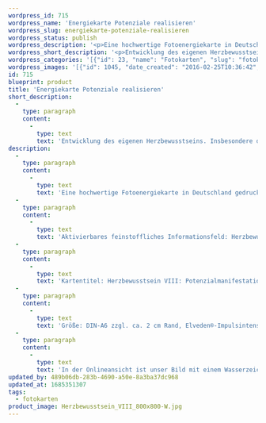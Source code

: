 ```yaml
---
wordpress_id: 715
wordpress_name: 'Energiekarte Potenziale realisieren'
wordpress_slug: energiekarte-potenziale-realisieren
wordpress_status: publish
wordpress_description: '<p>Eine hochwertige Fotoenergiekarte in Deutschland gedruckt und in Handarbeit laminiert.  Sie ist in Postkartengröße (DIN-A6) gut zu transportieren und kann auch auf den Körper aufgelegt werden.</p><p>Aktivierbares feinstoffliches Informationsfeld: Herzbewusstsein - Potenziale realisieren - Manifestation - Entwicklung - Fähigkeiten umsetzen: Entwicklung des eigenen Herzbewusstseins. Insbesondere der Aspekt der Realisierung von Potenzialen. In Bezug auf sich selbst können, auf Basis des erworbenen Herzbewusstseins, die Abläufe der Selbstentfaltung zugleich liebevoller und eindeutiger vorgenommen werden. Eltern, Lehrern, Trainern etc., mag das Energiefeld Impulse geben, zu einem ganzheitlicheren Umsetzungshelfer der Kinder, Schüler usw. zu werden und hierbei auf einer klaren und umfassend liebevollen Ebene zu agieren.</p><p>Kartentitel: Herzbewusstsein VIII: Potenzialmanifestation. Reihe: Herzbewusstsein</p><p>Größe: DIN-A6 zzgl. ca. 2 cm Rand, Elveden®-Impulsintensität: DIN-A6: Et2,  DIN-A7: Et3<br />Andere Formate sind individuell für Sie innerhalb weniger Tage herstellbar. Bitte kontaktieren Sie uns hierfür unter <a href="mailto:info@elvedenverlag.de">info@elvedenverlag.de</a>.</p><p>In der Onlineansicht ist unser Bild mit einem Wasserzeichen geschützt. Wir bitten um Ihr Verständnis. Im Original ist der Schriftzung „Elveden Verlag Energiebild“ entfernt.</p><p><a href="https://my.feenbaum.de/anwendung-energiebilder-foto-laminiert/">Anwendungshinweise</a>      <a href="https://my.feenbaum.de/produktinformationen-fotokarten/">Produktinformationen</a></p>'
wordpress_short_description: '<p>Entwicklung des eigenen Herzbewusstseins. Insbesondere der Aspekt des Realisierens von Potenzialen</p>'
wordpress_categories: '[{"id": 23, "name": "Fotokarten", "slug": "fotokarten"}]'
wordpress_images: '[{"id": 1045, "date_created": "2016-02-25T10:36:42", "date_created_gmt": "2016-02-25T08:36:42", "date_modified": "2016-02-25T10:36:42", "date_modified_gmt": "2016-02-25T08:36:42", "src": "https://my.feenbaum.de/wp-content/uploads/2016/02/Herzbewusstsein_VIII_800x800-W.jpg", "name": "Herzbewusstsein_VIII_800x800-W", "alt": ""}]'
id: 715
blueprint: product
title: 'Energiekarte Potenziale realisieren'
short_description:
  -
    type: paragraph
    content:
      -
        type: text
        text: 'Entwicklung des eigenen Herzbewusstseins. Insbesondere der Aspekt des Realisierens von Potenzialen'
description:
  -
    type: paragraph
    content:
      -
        type: text
        text: 'Eine hochwertige Fotoenergiekarte in Deutschland gedruckt und in Handarbeit laminiert.  Sie ist in Postkartengröße (DIN-A6) gut zu transportieren und kann auch auf den Körper aufgelegt werden.'
  -
    type: paragraph
    content:
      -
        type: text
        text: 'Aktivierbares feinstoffliches Informationsfeld: Herzbewusstsein - Potenziale realisieren - Manifestation - Entwicklung - Fähigkeiten umsetzen: Entwicklung des eigenen Herzbewusstseins. Insbesondere der Aspekt der Realisierung von Potenzialen. In Bezug auf sich selbst können, auf Basis des erworbenen Herzbewusstseins, die Abläufe der Selbstentfaltung zugleich liebevoller und eindeutiger vorgenommen werden. Eltern, Lehrern, Trainern etc., mag das Energiefeld Impulse geben, zu einem ganzheitlicheren Umsetzungshelfer der Kinder, Schüler usw. zu werden und hierbei auf einer klaren und umfassend liebevollen Ebene zu agieren.'
  -
    type: paragraph
    content:
      -
        type: text
        text: 'Kartentitel: Herzbewusstsein VIII: Potenzialmanifestation. Reihe: Herzbewusstsein'
  -
    type: paragraph
    content:
      -
        type: text
        text: 'Größe: DIN-A6 zzgl. ca. 2 cm Rand, Elveden®-Impulsintensität: DIN-A6: Et2,  DIN-A7: Et3'
  -
    type: paragraph
    content:
      -
        type: text
        text: 'In der Onlineansicht ist unser Bild mit einem Wasserzeichen geschützt. Wir bitten um Ihr Verständnis. Im Original ist der Schriftzung „Elveden Verlag Energiebild“ entfernt.'
updated_by: 489b06db-283b-4690-a50e-8a3ba37dc968
updated_at: 1685351307
tags:
  - fotokarten
product_image: Herzbewusstsein_VIII_800x800-W.jpg
---
```

